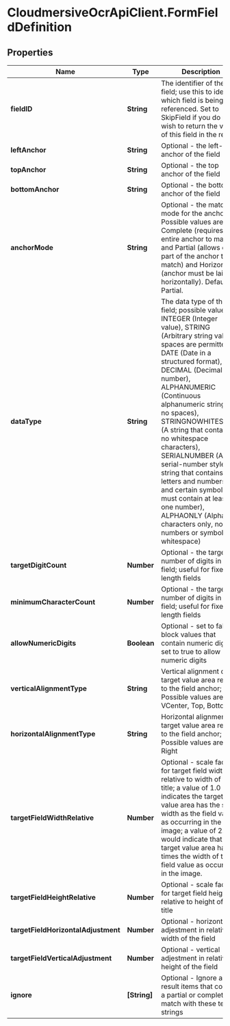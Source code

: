 # CloudmersiveOcrApiClient.FormFieldDefinition

## Properties
Name | Type | Description | Notes
------------ | ------------- | ------------- | -------------
**fieldID** | **String** | The identifier of the field; use this to identify which field is being referenced.  Set to SkipField if you do not wish to return the value of this field in the result. | [optional] 
**leftAnchor** | **String** | Optional - the left-hand anchor of the field | [optional] 
**topAnchor** | **String** | Optional - the top anchor of the field | [optional] 
**bottomAnchor** | **String** | Optional - the bottom anchor of the field | [optional] 
**anchorMode** | **String** | Optional - the matching mode for the anchor.  Possible values are Complete (requires the entire anchor to match) and Partial (allows only part of the anchor to match) and Horizontal (anchor must be laid out horizontally).  Default is Partial. | [optional] 
**dataType** | **String** | The data type of the field; possible values are INTEGER (Integer value), STRING (Arbitrary string value, spaces are permitted), DATE (Date in a structured format), DECIMAL (Decimal number), ALPHANUMERIC (Continuous alphanumeric string with no spaces), STRINGNOWHITESPACE (A string that contains no whitespace characters), SERIALNUMBER (A serial-number style string that contains letters and numbers, and certain symbols; must contain at least one number), ALPHAONLY (Alphabet characters only, no numbers or symbols or whitespace) | [optional] 
**targetDigitCount** | **Number** | Optional - the target number of digits in the field; useful for fixed-length fields | [optional] 
**minimumCharacterCount** | **Number** | Optional - the target number of digits in the field; useful for fixed-length fields | [optional] 
**allowNumericDigits** | **Boolean** | Optional - set to false to block values that contain numeric digits, set to true to allow numeric digits | [optional] 
**verticalAlignmentType** | **String** | Vertical alignment of target value area relative to the field anchor; Possible values are VCenter, Top, Bottom | [optional] 
**horizontalAlignmentType** | **String** | Horizontal alignment of target value area relative to the field anchor; Possible values are Left, Right | [optional] 
**targetFieldWidthRelative** | **Number** | Optional - scale factor for target field width - relative to width of field title; a value of 1.0 indicates the target value area has the same width as the field value as occurring in the image; a value of 2.0 would indicate that the target value area has 2 times the width of the field value as occurring in the image. | [optional] 
**targetFieldHeightRelative** | **Number** | Optional - scale factor for target field height - relative to height of field title | [optional] 
**targetFieldHorizontalAdjustment** | **Number** | Optional - horizontal adjestment in relative width of the field | [optional] 
**targetFieldVerticalAdjustment** | **Number** | Optional - vertical adjestment in relative height of the field | [optional] 
**ignore** | **[String]** | Optional - Ignore any result items that contain a partial or complete match with these text strings | [optional] 


